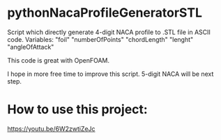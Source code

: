 # pythonNacaProfileGeneratorSTL

Script which directly generate 4-digit NACA profile to .STL file in ASCII code. 
Variables: 
"foil" 
"numberOfPoints" 
"chordLength" 
"lenght" 
"angleOfAttack" 

This code is great with OpenFOAM. 

I hope in more free time to improve this script. 5-digit NACA will be next step.

# How to use this project:
https://youtu.be/6W2zwtiZeJc
